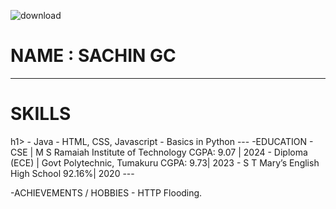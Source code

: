
  ![download](https://github.com/user-attachments/assets/3cf64941-e3e9-43b6-8043-199ab98a5671)

 #  NAME : SACHIN GC
 ---
  <h1>SKILLS</h1>h1>
    - Java
    - HTML, CSS, Javascript
    - Basics in Python  
---
-EDUCATION
    - CSE | M S Ramaiah Institute of Technology	                                 CGPA:  9.07 | 2024
    - Diploma (ECE) | Govt Polytechnic, Tumakuru                                  CGPA:  9.73| 2023
    - S T Mary’s English High School                                               92.16%| 2020    
---

-ACHIEVEMENTS / HOBBIES
    - HTTP Flooding.
